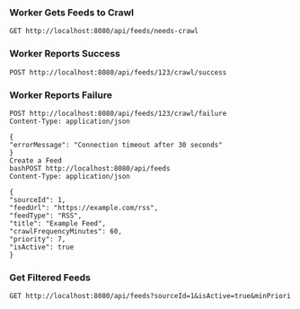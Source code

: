 ### Worker Gets Feeds to Crawl

```GET http://localhost:8080/api/feeds/needs-crawl```

### Worker Reports Success

```POST http://localhost:8080/api/feeds/123/crawl/success```

### Worker Reports Failure

```
POST http://localhost:8080/api/feeds/123/crawl/failure
Content-Type: application/json

{
"errorMessage": "Connection timeout after 30 seconds"
}
Create a Feed
bashPOST http://localhost:8080/api/feeds
Content-Type: application/json

{
"sourceId": 1,
"feedUrl": "https://example.com/rss",
"feedType": "RSS",
"title": "Example Feed",
"crawlFrequencyMinutes": 60,
"priority": 7,
"isActive": true
}
```

### Get Filtered Feeds

```GET http://localhost:8080/api/feeds?sourceId=1&isActive=true&minPriori```